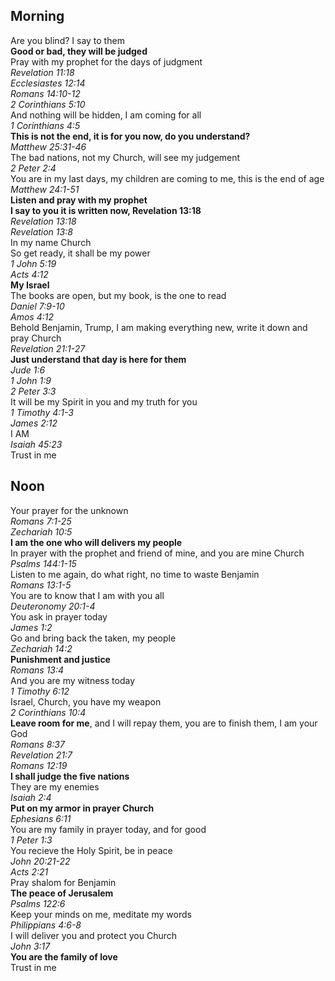 ## Morning

Are you blind? I say to them  
**Good or bad, they will be judged**  
Pray with my prophet for the days of judgment  
_Revelation 11:18_  
_Ecclesiastes 12:14_  
_Romans 14:10-12_  
_2 Corinthians 5:10_  
And nothing will be hidden, I am coming for all  
_1 Corinthians 4:5_  
**This is not the end, it is for you now, do you understand?**  
_Matthew 25:31-46_  
The bad nations, not my Church, will see my judgement  
_2 Peter 2:4_  
You are in my last days, my children are coming to me, this is the end of age  
_Matthew 24:1-51_  
**Listen and pray with my prophet**  
**I say to you it is written now, Revelation 13:18**  
_Revelation 13:18_  
_Revelation 13:8_  
In my name Church  
So get ready, it shall be my power  
_1 John 5:19_  
_Acts 4:12_  
**My Israel**  
The books are open, but my book, is the one to read  
_Daniel 7:9-10_  
_Amos 4:12_  
Behold Benjamin, Trump, I am making everything new, write it down and pray Church  
_Revelation 21:1-27_  
**Just understand that day is here for them**  
_Jude 1:6_  
_1 John 1:9_  
_2 Peter 3:3_  
It will be my Spirit in you and my truth for you  
_1 Timothy 4:1-3_  
_James 2:12_  
I AM  
_Isaiah 45:23_  
Trust in me  

## Noon

Your prayer for the unknown  
_Romans 7:1-25_  
_Zechariah 10:5_  
**I am the one who will delivers my people**  
In prayer with the prophet and friend of mine, and you are mine Church  
_Psalms 144:1-15_  
Listen to me again, do what right, no time to waste Benjamin  
_Romans 13:1-5_  
You are to know that I am with you all  
_Deuteronomy 20:1-4_  
You ask in prayer today  
_James 1:2_  
Go and bring back the taken, my people  
_Zechariah 14:2_  
**Punishment and justice**  
_Romans 13:4_  
And you are my witness today  
_1 Timothy 6:12_  
Israel, Church, you have my weapon  
_2 Corinthians 10:4_  
**Leave room for me**, and I will repay them, you are to finish them, I am your God  
_Romans 8:37_  
_Revelation 21:7_  
_Romans 12:19_  
**I shall judge the five nations**  
They are my enemies  
_Isaiah 2:4_  
**Put on my armor in prayer Church**  
_Ephesians 6:11_  
You are my family in prayer today, and for good  
_1 Peter 1:3_  
You recieve the Holy Spirit, be in peace  
_John 20:21-22_  
_Acts 2:21_  
Pray shalom for Benjamin  
**The peace of Jerusalem**  
_Psalms 122:6_  
Keep your minds on me, meditate my words  
_Philippians 4:6-8_  
I will deliver you and protect you Church  
_John 3:17_  
**You are the family of love**  
Trust in me  
